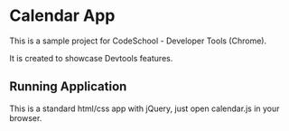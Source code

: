 # Calendar App

This is a sample project for CodeSchool - Developer Tools (Chrome). 

It is created to showcase Devtools features.

## Running Application

This is a standard html/css app with jQuery, just open calendar.js in your browser.